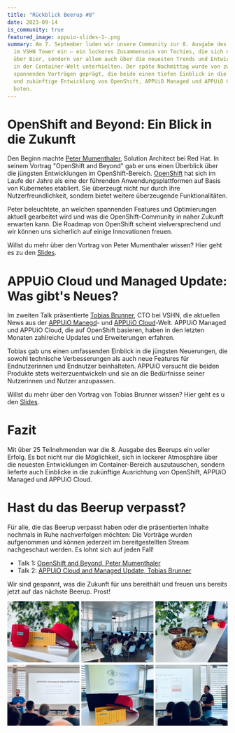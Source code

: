 ```yaml
---
title: "Rückblick Beerup #8"
date: 2023-09-14
is_community: true
featured_image: appuio-slides-1-.png
summary: Am 7. September luden wir unsere Community zur 8. Ausgabe des Beerups
  im VSHN Tower ein – ein lockeres Zusammensein von Techies, die sich nicht nur
  über Bier, sondern vor allem auch über die neuesten Trends und Entwicklungen
  in der Container-Welt unterhielten. Der späte Nachmittag wurde von zwei
  spannenden Vorträgen geprägt, die beide einen tiefen Einblick in die aktuelle
  und zukünftige Entwicklung von OpenShift, APPUiO Managed und APPUiO Cloud
  boten.
---
```

# OpenShift and Beyond: Ein Blick in die Zukunft

Den Beginn machte [Peter Mumenthaler,](https://www.linkedin.com/in/peter-mumenthaler-97b40965/?originalSubdomain=ch=89978449) Solution Architect bei Red Hat. In seinem Vortrag "OpenShift and Beyond" gab er uns einen Überblick über die jüngsten Entwicklungen im OpenShift-Bereich. [OpenShift](https://www.redhat.com/de/technologies/cloud-computing/openshift) hat sich im Laufe der Jahre als eine der führenden Anwendungsplattformen auf Basis von Kubernetes etabliert. Sie überzeugt nicht nur durch ihre Nutzerfreundlichkeit, sondern bietet weitere überzeugende Funktionalitäten.

Peter beleuchtete, an welchen spannenden Features und Optimierungen aktuell gearbeitet wird und was die OpenShift-Community in naher Zukunft erwarten kann. Die Roadmap von OpenShift scheint vielversprechend und wir können uns sicherlich auf einige Innovationen freuen.

Willst du mehr über den Vortrag von Peter Mumenthaler wissen? Hier geht es zu den [Slides](static/images/uploads/openshift_beerup.pdf).

# APPUiO Cloud und Managed Update: Was gibt's Neues?

Im zweiten Talk präsentierte [Tobias Brunner](https://www.linkedin.com/in/tobru/), CTO bei VSHN, die aktuellen News aus der [APPUiO Manegd](https://www.appuio.ch/offering/managed/)- und [APPUiO Cloud](https://www.appuio.ch/offering/cloud/)-Welt. APPUiO Managed und APPUiO Cloud, die auf OpenShift basieren, haben in den letzten Monaten zahlreiche Updates und Erweiterungen erfahren.

Tobias gab uns einen umfassenden Einblick in die jüngsten Neuerungen, die sowohl technische Verbesserungen als auch neue Features für Endnutzerinnen und Endnutzer beinhalteten. APPUiO versucht die beiden Produkte stets weiterzuentwickeln und sie an die Bedürfnisse seiner Nutzerinnen und Nutzer anzupassen.

Willst du mehr über den Vortrag von Tobias Brunner wissen? Hier geht es u den [Slides](static/images/uploads/appuiomanaged_cloud_beerup.pdf).

# Fazit

Mit über 25 Teilnehmenden war die 8. Ausgabe des Beerups ein voller Erfolg. Es bot nicht nur die Möglichkeit, sich in lockerer Atmosphäre über die neuesten Entwicklungen im Container-Bereich auszutauschen, sondern lieferte auch Einblicke in die zukünftige Ausrichtung von OpenShift, APPUiO Managed und APPUiO Cloud.

# Hast du das Beerup verpasst?

Für alle, die das Beerup verpasst haben oder die präsentierten Inhalte nochmals in Ruhe nachverfolgen möchten: Die Vorträge wurden aufgenommen und können jederzeit im bereitgestellten Stream nachgeschaut werden. Es lohnt sich auf jeden Fall!

* Talk 1: [OpenShift and Beyond, Peter Mumenthaler](https://www.youtube.com/watch?v=jOKG-y87H58)
* Talk 2: [APPUiO Cloud and Managed Update, Tobias Brunner](https://www.youtube.com/watch?v=o9Q5Ni5PPhA)

Wir sind gespannt, was die Zukunft für uns bereithält und freuen uns bereits jetzt auf das nächste Beerup. Prost!

![](allgemein_posts.png)